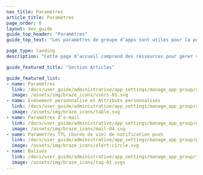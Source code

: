 ```yaml
---
nav_title: Paramètres
article_title: Paramètres
page_order: 0
layout: dev_guide
guide_top_header: "Paramètres"
guide_top_text: "Les paramètres de groupe d’apps sont utiles pour la personnalisation par groupe d’apps et la résolution des problèmes. Dans ces paramètres, vous pouvez ajuster des fonctionnalités telles que les paramètres d’e-mail, les événements et attributs client, les balises, les TTL (Durée de vie) de notification push, etc."

page_type: landing
description: "Cette page d’accueil comprend des ressources pour gérer vos groupes d’apps dans le tableau de bord de Braze, y compris les paramètres disponibles, les événements et attributs personnalisés, les paramètres d’e-mail, les balises, etc."

guide_featured_title: "Section Articles"

guide_featured_list:
- name: Paramètres
  link: /docs/user_guide/administrative/app_settings/manage_app_group/app_group_management/
  image: /assets/img/braze_icons/users-01.svg
- name: Événement personnalisé et Attributs personnalisés
  link: /docs/user_guide/administrative/app_settings/manage_app_group/custom_event_and_attribute_management/
  image: /assets/img/braze_icons/table.svg
- name: Paramètres d’e-mail
  link: /docs/user_guide/administrative/app_settings/manage_app_group/email_settings/
  image: /assets/img/braze_icons/mail-04.svg
- name: Paramètres TTL (Durée de vie) de notification push
  link: /docs/user_guide/administrative/app_settings/manage_app_group/push_ttl_settings/
  image: /assets/img/braze_icons/alert-circle.svg
- name: Balises
  link: /docs/user_guide/administrative/app_settings/manage_app_group/tags/
  image: /assets/img/braze_icons/tag-01.svgs
---
```

